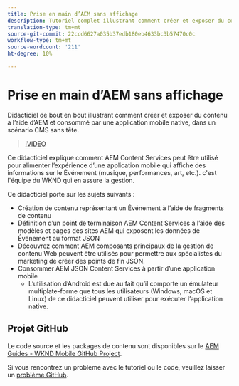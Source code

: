 ```yaml
---
title: Prise en main d’AEM sans affichage
description: Tutoriel complet illustrant comment créer et exposer du contenu à l’aide d’AEM sans affichage.
translation-type: tm+mt
source-git-commit: 22ccd6627a035b37edb180eb4633bc3b57470c0c
workflow-type: tm+mt
source-wordcount: '211'
ht-degree: 10%

---
```



# Prise en main d’AEM sans affichage

Didacticiel de bout en bout illustrant comment créer et exposer du contenu à l’aide d’AEM et consommé par une application mobile native, dans un scénario CMS sans tête.

>[!VIDEO](https://video.tv.adobe.com/v/28315/?quality=12&learn=on)

Ce didacticiel explique comment AEM Content Services peut être utilisé pour alimenter l’expérience d’une application mobile qui affiche des informations sur le Événement (musique, performances, art, etc.). c&#39;est l&#39;équipe du WKND qui en assure la gestion.

Ce didacticiel porte sur les sujets suivants :

* Création de contenu représentant un Événement à l’aide de fragments de contenu
* Définition d’un point de terminaison AEM Content Services à l’aide des modèles et pages des sites AEM qui exposent les données de Événement au format JSON
* Découvrez comment AEM composants principaux de la gestion de contenu Web peuvent être utilisés pour permettre aux spécialistes du marketing de créer des points de fin JSON.
* Consommer AEM JSON Content Services à partir d’une application mobile
   * L’utilisation d’Android est due au fait qu’il comporte un émulateur multiplate-forme que tous les utilisateurs (Windows, macOS et Linux) de ce didacticiel peuvent utiliser pour exécuter l’application native.

## Projet GitHub

Le code source et les packages de contenu sont disponibles sur le [AEM Guides - WKND Mobile GitHub Project](https://github.com/adobe/aem-guides-wknd-mobile).

Si vous rencontrez un problème avec le tutoriel ou le code, veuillez laisser un [problème GitHub](https://github.com/adobe/aem-guides-wknd-mobile/issues).
